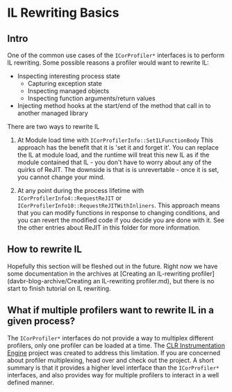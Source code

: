 # IL Rewriting Basics

## Intro
One of the common use cases of the `ICorProfiler*` interfaces is to perform IL rewriting. Some possible reasons a profiler would want to rewrite IL:
- Inspecting interesting process state
  - Capturing exception state
  - Inspecting managed objects
  - Inspecting function arguments/return values
- Injecting method hooks at the start/end of the method that call in to another managed library

There are two ways to rewrite IL

1. At Module load time with `ICorProfilerInfo::SetILFunctionBody`
    This approach has the benefit that it is 'set it and forget it'. You can replace the IL at module load, and the runtime will treat this new IL as if the module contained that IL - you don't have to worry about any of the quirks of ReJIT. The downside is that is is unrevertable - once it is set, you cannot change your mind.

2. At any point during the process lifetime with `ICorProfilerInfo4::RequestReJIT` or `ICorProfilerInfo10::RequestReJITWithInliners`.
   This approach means that you can modify functions in response to changing conditions, and you can revert the modified code if you decide you are done with it. See the other entries about ReJIT in this folder for more information.

## How to rewrite IL
Hopefully this section will be fleshed out in the future. Right now we have some documentation in the archives at [Creating an IL-rewriting profiler](davbr-blog-archive/Creating an IL-rewriting profiler.md), but there is no start to finish tutorial on IL rewriting.

## What if multiple profilers want to rewrite IL in a given process?
The `ICorProfiler*` interfaces do not provide a way to multiplex different profilers, only one profiler can be loaded at a time. The [CLR Instrumentation Engine](https://github.com/microsoft/CLRInstrumentationEngine) project was created to address this limitation. If you are concerned about profiler multiplexing, head over and check out the project. A short summary is that it provides a higher level interface than the `ICorProfiler*` interfaces, and also provides way for multiple profilers to interact in a well defined manner.
